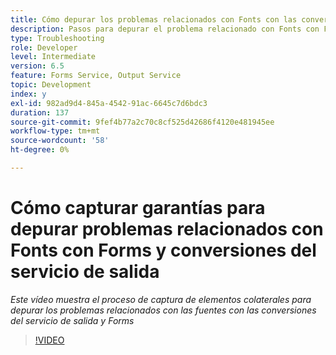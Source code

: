 ```yaml
---
title: Cómo depurar los problemas relacionados con Fonts con las conversiones de Forms y el servicio Output
description: Pasos para depurar el problema relacionado con Fonts con Forms y el servicio Output
type: Troubleshooting
role: Developer
level: Intermediate
version: 6.5
feature: Forms Service, Output Service
topic: Development
index: y
exl-id: 982ad9d4-845a-4542-91ac-6645c7d6bdc3
duration: 137
source-git-commit: 9fef4b77a2c70c8cf525d42686f4120e481945ee
workflow-type: tm+mt
source-wordcount: '58'
ht-degree: 0%

---
```


# Cómo capturar garantías para depurar problemas relacionados con Fonts con Forms y conversiones del servicio de salida

*Este vídeo muestra el proceso de captura de elementos colaterales para depurar los problemas relacionados con las fuentes con las conversiones del servicio de salida y Forms*

>[!VIDEO](https://video.tv.adobe.com/v/335487?quality=12&learn=on)
